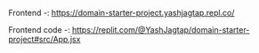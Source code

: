 Frontend -: https://domain-starter-project.yashjagtap.repl.co/

Frontend code -: https://replit.com/@YashJagtap/domain-starter-project#src/App.jsx